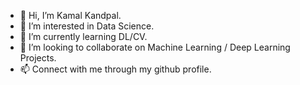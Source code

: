 - 👋 Hi, I’m Kamal Kandpal.
- 👀 I’m interested in Data Science.
- 🌱 I’m currently learning DL/CV.
- 💞️ I’m looking to collaborate on Machine Learning / Deep Learning Projects.
- 📫 Connect with me through my github profile.

<!---
KamalKandpal1996/KamalKandpal1996 is a ✨ special ✨ repository because its `README.md` (this file) appears on your GitHub profile.
You can click the Preview link to take a look at your changes.
--->
